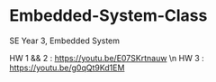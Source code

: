 # Embedded-System-Class
SE Year 3, Embedded System

HW 1 && 2 : https://youtu.be/E07SKrtnauw \n 
HW 3 : https://youtu.be/g0qQt9Kd1EM
